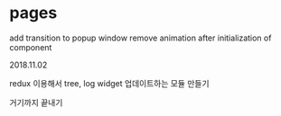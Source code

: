 # pages


add transition to popup window
remove animation after initialization of component


2018.11.02

redux 이용해서 tree, log widget 업데이트하는 모듈 만들기

거기까지 끝내기